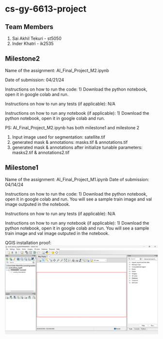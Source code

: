 # cs-gy-6613-project

## Team Members
1. Sai Akhil Tekuri - st5050
2. Inder Khatri - ik2535

## Milestone2
Name of the assignment: AI_Final_Project_M2.ipynb

Date of submission: 04/21/24

Instructions on how to run the code: 1) Download the python notebook, open it in google colab and run.

Instructions on how to run any tests (if applicable): N/A 

Instructions on how to run any notebook (if applicable): 1) Download the python notebook, open it in google colab and run. 

PS: AI_Final_Project_M2.ipynb has both milestone1 and milestone 2

1. Input image used for segmentation: satellite.tif
2. generated mask & annotations: masks.tif & annotations.tif
3. generated mask & annotations after initialize tunable parameters: masks2.tif & annotations2.tif


## Milestone1
Name of the assignment: AI_Final_Project_M1.ipynb
Date of submission: 04/14/24

Instructions on how to run the code: 1) Download the python notebook, open it in google colab and run. You will see a sample train image and val image outputed in the notebook.

Instructions on how to run any tests (if applicable): N/A 

Instructions on how to run any notebook (if applicable): 1) Download the python notebook, open it in google colab and run. You will see a sample train image and val image outputed in the notebook.

QGIS installation proof:
<img src="https://github.com/TekuriSaiAkhil/cs-gy-6613-project/blob/main/QGIS.jpeg" width="1000px"/>
